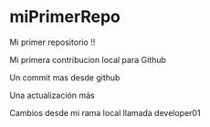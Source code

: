 # miPrimerRepo

Mi primer repositorio !! 

Mi primera contribucion local para Github

Un commit mas desde github

Una actualización más 

Cambios desde mi rama local llamada developer01
